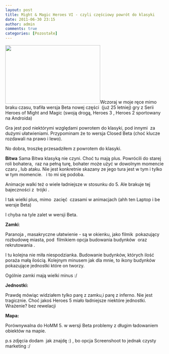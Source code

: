 ```yaml
---
layout: post
title: Might & Magic Heroes VI - czyli częściowy powrót do klasyki
date: 2011-06-30 23:15
author: admin
comments: true
categories: [Pozostałe]
---
```

<a href="http://szymonmotyka.pl/wp-content/uploads/2011/06/Haven_Forttcm46132181.jpg"><img class="alignnone size-medium wp-image-179" title="Heroes VI" src="http://szymonmotyka.pl/wp-content/uploads/2011/06/Haven_Forttcm46132181-300x185.jpg" alt="" width="300" height="185" /></a>Wczoraj w moje ręce mimo braku czasu, trafiła wersja Beta nowej części  (już 25 letniej) gry z Serii Heroes of Might and Magic (swoją drogą, Heroes 3 , Heroes 2 sportowany na Androida)

Gra jest pod niektórymi względami powrotem do klasyki, pod innymi  za dużymi ułatwieniami. Przypominam że to wersja Closed Beta (choć klucze rozdawali na prawo i lewo).

No dobra, troszkę przesadziłem z powrotem do klasyki.

<strong><!--more-->Bitwa</strong>
Sama Bitwa klasyką nie czyni. Choć tu mają plus. Powrócili do starej roli bohatera,  raz na pełną turę, bohater może użyć w dowolnym momencie czaru , lub ataku. Nie jest konkretnie skazany ze jego tura jest w tym i tylko w tym momencie.   i to mi się podoba.

Animacje walki też o wiele ładniejsze w stosunku do 5. Ale brakuje tej bajeczności z  trójki .

I tak wielki plus, mimo  zacięć  czasami w animacjach (ahh ten Laptop i be wersje Beta)

I chyba na tyle zalet w wersji Beta.

<strong>Zamki</strong>:

Paranoja , masakryczne ułatwienie - są w okienku, jako filmik  pokazujący rozbudowę miasta, pod  filmikiem opcja budowania budynków  oraz rekrutowania .

I tu kolejna nie miła niespodzianka. Budowanie budynków, których ilość poraża małą ilością. Kolejnym minusem jak dla mnie, to ikony budynków pokazujące jednostki które on tworzy.

Ogólnie zamki mają wielki minus :/

<strong>Jednostki: </strong>

Prawdę mówiąc widziałem tylko parę z zamku,i parę z inferno. Nie jest tragicznie. Choć jakoś Heroes 5 miało ładniejsze niektóre jednostki. Wrażenie? bez rewelacji

<strong>Mapa:</strong>

Porównywalna do HoMM 5. w wersji Beta problemy z długim ładowaniem obiektów na mapie.

p.s zdjęcia dodam  jak znajdę :) , bo opcja Screenshoot to jednak czysty marketing :/

&nbsp;
